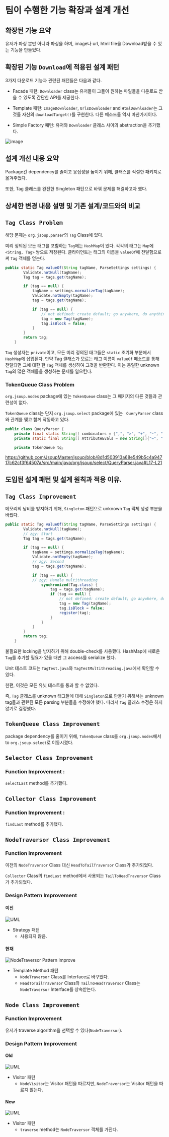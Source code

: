 # 팀이 수행한 기능 확장과 설계 개선

## 확장된 기능 요약
유저가 파싱 뿐만 아니라 파싱을 하며, image나 url, html file을 Download받을 수 있는 기능을 만들었다.

## 확장된 기능 `Download`에 적용된 설계 패턴

3가지 다운로드 기능과 관련된 패턴들은 다음과 같다.

- Facade 패턴: `Downloader` class는 유저들이 그들이 원하는 파일들을 다운로드 받을 수 있도록 간단한 API를 제공한다.

- Template 패턴: `ImageDownloader`, `UrlsDownloader` and `HtmlDownloader`는  그것들 자신의 `downloadTarget()`를 구현한다. 다른 메소드들 역시 마찬가지이다.

- Simple Factory 패턴: 유저와 `Downloader` 클래스 사이의 abstraction을 추가했다.

![image](https://user-images.githubusercontent.com/19348185/70141239-f574ac80-16d9-11ea-83b1-a0651e310132.png)


## 설계 개선 내용 요약
Package간 dependency를 줄이고 응집성을 높이기 위해, 클래스를 적절한 패키지로 옮겨주었다.

또한, Tag 클래스를 완전한 Singleton 패턴으로 바꿔 문제를 해결하고자 했다. 


## 상세한 변경 내용 설명 및 기존 설계/코드와의 비교

## `Tag Class Problem`

해당 문제는 `org.jsoup.parser`의 `Tag` Class에 있다.

미리 정의된 모든 태그를 포함하는 `Tag`에는 `HashMap`이 있다. 각각의 태그는 `Map`에 `<String, Tag>` 쌍으로 저장된다. 클라이언트는 태그의 이름을 `valueOf`에 전달함으로써 `Tag` 객체를 얻는다.

```java
public static Tag valueOf(String tagName, ParseSettings settings) {
        Validate.notNull(tagName);
        Tag tag = tags.get(tagName);

        if (tag == null) {
            tagName = settings.normalizeTag(tagName);
            Validate.notEmpty(tagName);
            tag = tags.get(tagName);

            if (tag == null) {
                // not defined: create default; go anywhere, do anything! (incl be inside a <p>)
                tag = new Tag(tagName);
                tag.isBlock = false;
            }
        }
        return tag;
    }
```

`Tag` 생성자는 `private`이고, 모든 미리 정의된 태그들은 `static` 초기화 부분에서 `HashMap`에 삽입된다. 만약 Tag 클래스가 모르는 태그 이름이 `valueOf` 메소드를 통해 전달되면 그에 대한 한 `Tag` 객체를 생성하여 그것을 반환한다. 이는 동일한 unknown `Tag`의 많은 객체들을 생성하는 문제를 일으킨다. 

### TokenQueue Class Problem


`org.jsoup.nodes` package에 있는 `TokenQueue` class는 그 패키지의 다른 것들과 관련성이 없다.

`TokenQueue` class는 단지 `org.jsoup.select` package에 있는 ` QueryParser` class와 관계를 맺고 함께 작동하고 있다.

``` java
public class QueryParser {
    private final static String[] combinators = {",", ">", "+", "~", " "};
    private static final String[] AttributeEvals = new String[]{"=", "!=", "^=", "$=", "*=", "~="};

    private TokenQueue tq;
```
https://github.com/JsoupMaster/jsoup/blob/8d1d503913a68e549b5c4a94717c62cf3f64507a/src/main/java/org/jsoup/select/QueryParser.java#L17-L21


## 도입된 설계 패턴 및 설계 원칙과 적용 이유.

## `Tag Class Improvement`

메모리의 낭비를 방지하기 위해, `Singleton` 패턴으로 unknown `Tag` 객체 생성 부분을 바꿨다.

```java
public static Tag valueOf(String tagName, ParseSettings settings) {
        Validate.notNull(tagName);
        // zgy: Start
        Tag tag = tags.get(tagName);

        if (tag == null) {
            tagName = settings.normalizeTag(tagName);
            Validate.notEmpty(tagName);
            // zgy: Second 
            tag = tags.get(tagName);

            if (tag == null) {
            // zgy: Handle multithreading
                synchronized(Tag.class) {
                    tag = tags.get(tagName);
                    if (tag == null) {
                        // not defined: create default; go anywhere, do anything! (incl be inside a <p>)
                        tag = new Tag(tagName);
                        tag.isBlock = false;
                        register(tag);
                    }
                }
            }
        }
        return tag;
    }
```

불필요한 locking을 방지하기 위해 double-check를 사용했다. HashMap에 새로운 `Tag`를 추가할 필요가 있을 때만 그 access를 serialize 했다.

Unit 테스트 코드는 `TagTest.java`와 `TagTestMultithreading.java`에서 확인할 수 있다.

한편, 이것은 모든 유닛 테스트를 통과 할 수 없었다. 

즉, `Tag` 클래스를 unknown 태그들에 대해 `Singleton`으로 만들기 위해서는 unknown tag들과 관련된 모든 parsing 부분들을 수정해야 했다. 따라서 `Tag` 클래스 수정은 하지 않기로 결정했다. 

## `TokenQueue Class Improvement`

package dependency를 줄이기 위해, `TokenQueue` class를 `org.jsoup.nodes`에서 to `org.jsoup.select`로 이동시켰다.

## `Selector Class Improvement`

### Function Improvement :

`selectLast` method를 추가했다.

## `Collector Class Improvement`

### Function Improvement : 

`findLast` method를 추가했다.

## `NodeTraversor Class Improvement`

### Function Improvement
이전의 `NodeTraversor` Class 대신 `HeadToTailTraversor` Class가 추가되었다. 

`Collector` Class의 `findLast` method에서 사용되는 `TailToHeadTraversor` Class가 추가되었다. 

### Design Pattern Improvement

#### 이전
![UML](https://user-images.githubusercontent.com/19328795/70142731-433ee400-16dd-11ea-9678-f9b422acd86e.jpg)
* Strategy 패턴
  * 사용되지 않음.

#### 현재
![NodeTraversor Pattern Improve](https://user-images.githubusercontent.com/47529632/70321097-cbea8b00-1869-11ea-9637-378ad4173930.PNG)

* Template Method 패턴
  * `NodeTraversor` Class를 Interface로 바꾸었다.
  * `HeadToTailTraversor` Class와 `TailToHeadTraversor` Class는 `NodeTraversor` Interface를 상속받는다.


## `Node Class Improvement`

### Function Improvement
유저가 traverse algorithm을 선택할 수 있다(`NodeTraversor`).

### Design Pattern Improvement

#### Old
![UML](https://user-images.githubusercontent.com/19328795/70141605-c90d6000-16da-11ea-9cf7-2c3f1023d6f9.jpg)
* Visitor 패턴
  * `NodeVisitor`는 Visitor 패턴을 따르지만, `NodeTraversor`는 Visitor 패턴을 따르지 않는다.
#### New
![UML](https://user-images.githubusercontent.com/19328795/70141830-33be9b80-16db-11ea-9c57-ec74948b6270.jpg)
* Visitor 패턴
  * `traverse` method는 `NodeTraversor` 객체를 가진다.